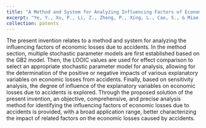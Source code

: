 ```yaml
---
title: "A Method and System for Analyzing Influencing Factors of Economic Losses Due to Accidents"
excerpt: "Ye, Y., Xu, P., Li, Z., Zheng, P., Xing, L., Cao, S., & Miao, T. (2024) A Method and System for Analyzing Influencing Factors of Economic Losses Due to Accidents. Application No.: 202411323810.0, Sep 23, 2024."
collection: patents
---
```

The present invention relates to a method and system for analyzing the influencing factors of economic losses due to accidents. In the method section, multiple stochastic parameter models are first established based on the GB2 model. Then, the LOOIC values are used for effect comparison to select an appropriate stochastic parameter model for analysis, allowing for the determination of the positive or negative impacts of various explanatory variables on economic losses from accidents. Finally, based on sensitivity analysis, the degree of influence of the explanatory variables on economic losses due to accidents is explored. Through the proposed solution of the present invention, an objective, comprehensive, and precise analysis method for identifying the influencing factors of economic losses due to accidents is provided, with a broad application range, better characterizing the impact of related factors on the economic losses caused by accidents.
